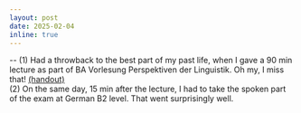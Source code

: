 ```yaml
---
layout: post
date: 2025-02-04
inline: true
---
```


-- (1) Had a throwback to the best part of my past life, when I gave a 90 min lecture as part of BA Vorlesung Perspektiven der Linguistik. Oh my, I miss that! <a href="assets/pdf/perspektiven_translation_handout.pdf" target="blank">(handout)</a><br>
(2) On the same day, 15 min after the lecture, I had to take the spoken part of the exam at German B2 level. That went surprisingly well.


